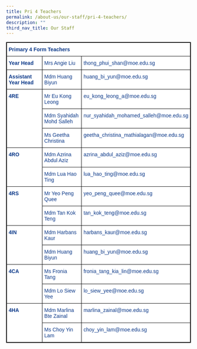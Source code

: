 ```yaml
---
title: Pri 4 Teachers
permalink: /about-us/our-staff/pri-4-teachers/
description: ""
third_nav_title: Our Staff
---
```

<style type="text/css">
.tg  {border-collapse:collapse;border-spacing:0;}
.tg td{border-color:black;border-style:solid;border-width:1px;font-family:Arial, sans-serif;font-size:14px;
  overflow:hidden;padding:10px 5px;word-break:normal;}
.tg th{border-color:black;border-style:solid;border-width:1px;font-family:Arial, sans-serif;font-size:14px;
  font-weight:normal;overflow:hidden;padding:10px 5px;word-break:normal;}
.tg .tg-ifvt{background-color:#FFF;color:#0C3989;font-weight:bold;text-align:left;vertical-align:top}
.tg .tg-vvbc{background-color:#FFF;color:#0C3989;text-align:left;vertical-align:top}
</style>
<table class="tg" style="border: 1px solid black">
<thead>
  <tr>
    <th class="tg-ifvt" colspan="3" style="border: 1px solid black">Primary 4 Form Teachers</th>
  </tr>
</thead>
<tbody>
  <tr>
    <td class="tg-ifvt" style="border: 1px solid black"><b>Year Head</b></td>
    <td class="tg-vvbc" style="border: 1px solid black"><span style="font-weight:400;color:#0C3989">Mrs Angie Liu</span></td>
    <td class="tg-vvbc" style="border: 1px solid black"><span style="font-weight:400;color:#0C3989">thong_phui_shan@moe.edu.sg</span></td>
  </tr>
  <tr>
    <td class="tg-ifvt" style="border: 1px solid black"><b>Assistant Year Head</b></td>
    <td class="tg-vvbc" style="border: 1px solid black"><span style="font-weight:400;color:#0C3989">Mdm Huang Biyun</span></td>
    <td class="tg-vvbc" style="border: 1px solid black"><span style="font-weight:400;color:#0C3989">huang_bi_yun@moe.edu.sg</span></td>
  </tr>
  <tr>
    <td class="tg-ifvt" rowspan="3" style="border: 1px solid black"><b>4RE</b></td>
    <td class="tg-vvbc" style="border: 1px solid black"><span style="font-weight:400;color:#0C3989">Mr Eu Kong Leong</span></td>
    <td class="tg-vvbc" style="border: 1px solid black"><span style="font-weight:400;color:#0C3989">eu_kong_leong_a@moe.edu.sg</span></td>
  </tr>
  <tr>
    <td class="tg-vvbc" style="border: 1px solid black"><span style="font-weight:400;color:#0C3989">Mdm Syahidah Mohd Salleh</span></td>
    <td class="tg-vvbc" style="border: 1px solid black"><span style="font-weight:400;color:#0C3989">nur_syahidah_mohamed_salleh@moe.edu.sg</span></td>
  </tr>
  <tr>
		<td class="tg-vvbc" style="border: 1px solid black"><span style="font-weight:400;color:#0C3989">Ms Geetha Christina</span></td>
    <td class="tg-vvbc" style="border: 1px solid black"><span style="font-weight:400;color:#0C3989">geetha_christina_mathialagan@moe.edu.sg</span></td>
  </tr>
  <tr>
    <td class="tg-ifvt" rowspan="2" style="border: 1px solid black"><b>4RO</b></td>
    <td class="tg-vvbc" style="border: 1px solid black"><span style="font-weight:400;color:#0C3989">Mdm Azrina Abdul Aziz</span></td>
    <td class="tg-vvbc" style="border: 1px solid black"><span style="font-weight:400;color:#0C3989">azrina_abdul_aziz@moe.edu.sg</span></td>
  </tr>
  <tr>
    <td class="tg-vvbc" style="border: 1px solid black"><span style="font-weight:400;color:#0C3989">Mdm Lua Hao Ting</span></td>
    <td class="tg-vvbc" style="border: 1px solid black"><span style="font-weight:400;color:#0C3989">lua_hao_ting@moe.edu.sg</span></td>
  </tr>
  <tr>
    <td class="tg-ifvt" rowspan="2" style="border: 1px solid black"><b>4RS</b></td>
    <td class="tg-vvbc" style="border: 1px solid black"><span style="color:#0C3989">Mr Yeo Peng Quee</span></td>
    <td class="tg-vvbc" style="border: 1px solid black"><span style="color:#0C3989">yeo_peng_quee@moe.edu.sg</span></td>
  </tr>
  <tr>
    <td class="tg-vvbc" style="border: 1px solid black"><span style="font-weight:400;color:#0C3989">Mdm Tan Kok Teng</span></td>
    <td class="tg-vvbc" style="border: 1px solid black"><span style="font-weight:400;color:#0C3989">tan_kok_teng@moe.edu.sg</span></td>
  </tr>
  <tr>
    <td class="tg-ifvt" rowspan="2" style="border: 1px solid black"><b>4IN</b></td>
    <td class="tg-vvbc" style="border: 1px solid black"><span style="font-weight:400;color:#0C3989">Mdm Harbans Kaur</span></td>
    <td class="tg-vvbc" style="border: 1px solid black"><span style="font-weight:400;color:#0C3989">harbans_kaur@moe.edu.sg</span></td>
  </tr>
  <tr>
    <td class="tg-vvbc" style="border: 1px solid black"><span style="font-weight:400;color:#0C3989">Mdm Huang Biyun</span></td>
    <td class="tg-vvbc" style="border: 1px solid black"><span style="font-weight:400;color:#0C3989">huang_bi_yun@moe.edu.sg</span></td>
  </tr>
  <tr>
    <td class="tg-ifvt" rowspan="2" style="border: 1px solid black">4CA</td>
    <td class="tg-vvbc" style="border: 1px solid black"><span style="font-weight:400;color:#0C3989">Ms Fronia Tang</span></td>
    <td class="tg-vvbc" style="border: 1px solid black"><span style="font-weight:400;color:#0C3989">fronia_tang_kia_lin@moe.edu.sg</span></td>
  </tr>
  <tr>
    <td class="tg-vvbc" style="border: 1px solid black"><span style="font-weight:400;color:#0C3989">Mdm Lo Siew Yee</span></td>
    <td class="tg-vvbc" style="border: 1px solid black"><span style="font-weight:400;color:#0C3989">lo_siew_yee@moe.edu.sg</span></td>
  </tr>
  <tr>
    <td class="tg-ifvt" rowspan="2" style="border: 1px solid black"><b>4HA</b></td>
    <td class="tg-vvbc" style="border: 1px solid black"><span style="font-weight:400;color:#0C3989">Mdm Marlina Bte Zainal</span></td>
    <td class="tg-vvbc" style="border: 1px solid black"><span style="font-weight:400;color:#0C3989">marlina_zainal@moe.edu.sg</span></td>
  </tr>
  <tr>
    <td class="tg-vvbc" style="border: 1px solid black"><span style="font-weight:400;color:#0C3989">Ms Choy Yin Lam</span></td>
    <td class="tg-vvbc" style="border: 1px solid black"><span style="font-weight:400;color:#0C3989">choy_yin_lam@moe.edu.sg</span></td>
  </tr>
</tbody>
</table>